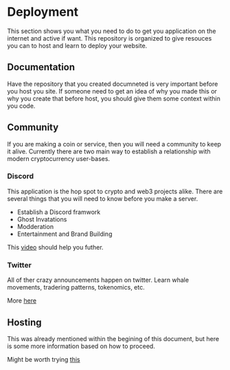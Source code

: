# Deployment
This section shows you what you need to do to get you application on the internet and active if want. This repository is organized to give resouces you can 
to host and learn to deploy your website.

## Documentation

Have the repository that you created documneted is very important before you host you site. If someone need to get an idea of why you made this or why you create that before host, you should give them some context within you code.

## Community

If you are making a coin or service, then you will need a community to keep it alive. Currently there are two main way to establish a relationship with modern cryptocurrency user-bases. 

### Discord
This application is the hop spot to crypto and web3 projects alike. There are several things that you will need to know before you make a server.

* Establish a Discord framwork
* Ghost Invatations
* Modderation
* Entertainment and Brand Building

This [video](https://youtu.be/vWxRkNsZY6U) should help you futher. 

### Twitter

All of ther crazy announcements happen on twitter. Learn whale movements, tradering patterns, tokenomics, etc.

More [here](https://youtu.be/bShLx11OhMA)


## Hosting

This was already mentioned within the begining of this document, but here is some more information based on how to proceed.

Might be worth trying [this](https://www.netlify.com)



